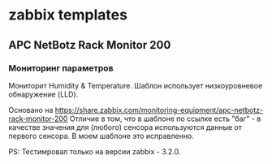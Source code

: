 # zabbix templates

## APC NetBotz Rack Monitor 200

### Мониторинг параметров
Мониторит Humidity & Temperature. Шаблон использует низкоуровневое обнаружение (LLD).


Основано на https://share.zabbix.com/monitoring-equipment/apc-netbotz-rack-monitor-200
Отличие в том, что в шаблоне по ссылке есть "баг" - в качестве значения для (любого) сенсора используются данные от первого сенсора. В моем шаблоне это исправленно.

PS: Тестимровал только на версии zabbix - 3.2.0.


